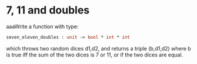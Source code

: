 # 7, 11 and doubles

aaaWrite a function with type:
```ocaml
seven_eleven_doubles : unit -> bool * int * int
```
which throws two random dices d1,d2, and returns a triple (b,d1,d2) where b is true iff
the sum of the two dices is 7 or 11, or if the two dices are equal.

